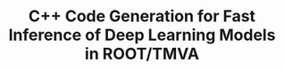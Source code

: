 ---
layout: default
title: C++ Code Generation for Fast Inference of Deep Learning Models in ROOT/TMVA
authors: Sitong An and Lorenzo Moneta
publication: 25th International Conference on Computing in High Energy and Nuclear Physics (CHEP 2021)
year: 2020
type: TMVA
doi: 10.1051/epjconf/202125103040
abstract:
---